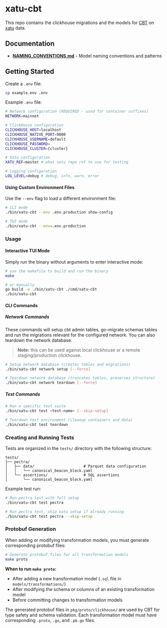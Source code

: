 # xatu-cbt

This repo contains the clickhouse migrations and the models for [CBT](https://github.com/ethpandaops/cbt) on [xatu](https://github.com/ethpandaops/xatu) data.

## Documentation

- **[NAMING_CONVENTIONS.md](./NAMING_CONVENTIONS.md)** - Model naming conventions and patterns

## Getting Started

Create a `.env` file:

```bash
cp example.env .env
```

Example `.env` file:

```bash
# Network configuration (REQUIRED - used for container suffixes)
NETWORK=mainnet

# ClickHouse configuration
CLICKHOUSE_HOST=localhost
CLICKHOUSE_NATIVE_PORT=9000
CLICKHOUSE_USERNAME=default
CLICKHOUSE_PASSWORD=
CLICKHOUSE_CLUSTER={cluster}

# Xatu configuration
XATU_REF=master # what xatu repo ref to use for testing

# Logging configuration
LOG_LEVEL=debug # debug, info, warn, error
```

#### Using Custom Environment Files

Use the `--env` flag to load a different environment file:

```bash
# CLI mode
./bin/xatu-cbt --env .env.production show-config

# TUI mode
./bin/xatu-cbt --env=.env.production
```

### Usage

#### Interactive TUI Mode

Simply run the binary without arguments to enter interactive mode:

```bash
# use the makefile to build and run the binary
make

# or manually
go build -o ./bin/xatu-cbt ./cmd/xatu-cbt
./bin/xatu-cbt
```

#### CLI Commands

##### Network Commands

These commands will setup cbt admin tables, go-migrate schemas tables and run the migrations relevant for the configured network. You can also teardown the network database.

> **Note:** this can be used against local clickhouse or a remote staging/production clickhouse.

```bash
# Setup network database (creates tables and migrations)
./bin/xatu-cbt network setup [--force]

# Teardown network database (truncates tables, preserves structure)
./bin/xatu-cbt network teardown [--force]
```

##### Test Commands

```bash
# Run a specific test suite
./bin/xatu-cbt test <test-name> [--skip-setup]

# Teardown test environment (cleanup containers and data)
./bin/xatu-cbt test teardown
```

### Creating and Running Tests

Tests are organized in the `tests/` directory with the following structure:

```
tests/
├── pectra/
│   ├── data/                      # Parquet data configuration
│   │   └── canonical_beacon_block.yaml
│   └── assertions/                # SQL assertions
│       └── canonical_beacon_block.yaml
```

Example test run:

```bash
# Run pectra test with full setup
./bin/xatu-cbt test pectra

# Run pectra test, skip xatu setup if already running
./bin/xatu-cbt test pectra --skip-setup
```

### Protobuf Generation

When adding or modifying transformation models, you must generate corresponding protobuf files:

```bash
# Generate protobuf files for all transformation models
make proto
```

**When to run `make proto`:**

- After adding a new transformation model (`.sql` file in `models/transformations/`)
- After modifying the schema or columns of an existing transformation model
- Before committing changes to transformation models

The generated protobuf files in `pkg/proto/clickhouse/` are used by CBT for type safety and schema validation. Each transformation model must have corresponding `.proto`, `.go`, and `.pb.go` files.

